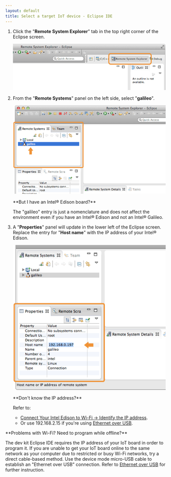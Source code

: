 ```yaml
---
layout: default
title: Select a target IoT device - Eclipse IDE
---
```


1. Click the "**Remote System Explorer**" tab in the top right corner of the Eclipse screen.

    !["Remote System Explorer" tab](images/eclipse-remote_system_explorer_tab.png)

2. From the "**Remote Systems**" panel on the left side, select "**galileo**".

    !["galileo" option in "Remote Systems" panel](images/eclipse-remote_systems-galileo.png)

    <div class="callout troubleshooting" markdown="1">
    **But I have an Intel® Edison board?**

    The "galileo" entry is just a nomenclature and does not affect the environment even if you have an Intel® Edison and not an Intel® Galileo.
    </div>

3. A "**Properties**" panel will update in the lower left of the Eclipse screen. Replace the entry for "**Host name**" with the IP address of your Intel® Edison.

    ![Editing "Host name" in the "Properties" panel](images/eclipse-properties-host_name.png)

    <div class="callout troubleshooting" markdown="1">
    **Don't know the IP address?**

    Refer to:

    * [Connect Your Intel Edison to Wi-Fi → Identify the IP address](../../connectivity/wifi/details-identify_ip.html). 
    * Or use 192.168.2.15 if you're using [Ethernet over USB](../../connectivity/ethernet_over_usb/).
    </div>

<div class="callout troubleshooting" markdown="1">
**Problems with Wi-Fi? Need to program while offline?**

The dev kit Eclipse IDE requires the IP address of your IoT board in order to program it. If you are unable to get your IoT board online to the same network as your computer due to restricted or busy Wi-Fi networks, try a direct cable-based method. Use the device mode micro-USB cable to establish an "Ethernet over USB" connection. Refer to [Ethernet over USB](../../connectivity/ethernet_over_usb/) for further instruction.
</div>